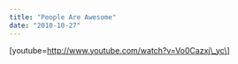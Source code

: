 ```yaml
---
title: "People Are Awesome"
date: "2010-10-27"
---
```


\[youtube=http://www.youtube.com/watch?v=Vo0Cazxj\_yc\]
